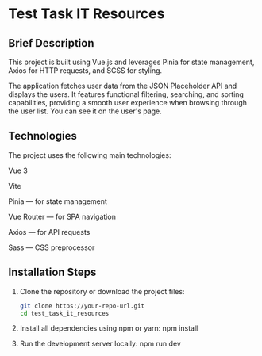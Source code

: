 # Test Task IT Resources

## Brief Description

This project is built using Vue.js and leverages Pinia for state management, Axios for HTTP requests, and SCSS for styling.

The application fetches user data from the JSON Placeholder API and displays the users. It features functional filtering, searching, and sorting capabilities, providing a smooth user experience when browsing through the user list.
You can see it on the user's page.

##  Technologies
The project uses the following main technologies:

Vue 3

Vite

Pinia — for state management

Vue Router — for SPA navigation

Axios — for API requests

Sass — CSS preprocessor




## Installation Steps

1. Clone the repository or download the project files:
   ```bash
   git clone https://your-repo-url.git
   cd test_task_it_resources


2. Install all dependencies using npm or yarn:
    npm install

3. Run the development server locally:
    npm run dev



